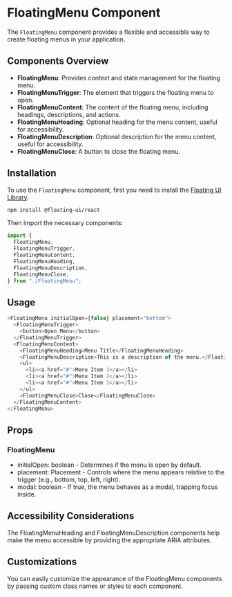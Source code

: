 # FloatingMenu Component

The `FloatingMenu` component provides a flexible and accessible way to create floating menus in your application.

## Components Overview

- **FloatingMenu**: Provides context and state management for the floating menu.
- **FloatingMenuTrigger**: The element that triggers the floating menu to open.
- **FloatingMenuContent**: The content of the floating menu, including headings, descriptions, and actions.
- **FloatingMenuHeading**: Optional heading for the menu content, useful for accessibility.
- **FloatingMenuDescription**: Optional description for the menu content, useful for accessibility.
- **FloatingMenuClose**: A button to close the floating menu.

## Installation

To use the `FloatingMenu` component, first you need to install the [Floating UI Library](https://floating-ui.com/).

```bash
npm install @floating-ui/react
```

Then import the necessary components:

```typescript
import {
  FloatingMenu,
  FloatingMenuTrigger,
  FloatingMenuContent,
  FloatingMenuHeading,
  FloatingMenuDescription,
  FloatingMenuClose,
} from "./FloatingMenu";
```

## Usage

```typescript
<FloatingMenu initialOpen={false} placement="bottom">
  <FloatingMenuTrigger>
    <button>Open Menu</button>
  </FloatingMenuTrigger>
  <FloatingMenuContent>
    <FloatingMenuHeading>Menu Title</FloatingMenuHeading>
    <FloatingMenuDescription>This is a description of the menu.</FloatingMenuDescription>
    <ul>
      <li><a href="#">Menu Item 1</a></li>
      <li><a href="#">Menu Item 2</a></li>
      <li><a href="#">Menu Item 3</a></li>
    </ul>
    <FloatingMenuClose>Close</FloatingMenuClose>
  </FloatingMenuContent>
</FloatingMenu>
```

## Props

### FloatingMenu

- initialOpen: boolean - Determines if the menu is open by default.
- placement: Placement - Controls where the menu appears relative to the trigger (e.g., bottom, top, left, right).
- modal: boolean - If true, the menu behaves as a modal, trapping focus inside.

## Accessibility Considerations

The FloatingMenuHeading and FloatingMenuDescription components help make the menu accessible by providing the appropriate ARIA attributes.

## Customizations

You can easily customize the appearance of the FloatingMenu components by passing custom class names or styles to each component.
